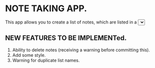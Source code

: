 # NOTE TAKING APP.

This app allows you to create a list of notes, which are listed in a <select> element. Notes are stored in localStorage.

## NEW FEATURES TO BE IMPLEMENTed.

1. Ability to delete notes (receiving a warning before committing this).
2. Add some style.
3. Warning for duplicate list names.

